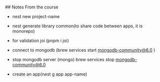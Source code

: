 ## Notes From the course

- nest new project-name
- nest generate library common(to share code between apps, it is monorepo)
- for validation joi (pnpm i joi)
- connect to mongodb (brew services start mongodb-community@6.0 )
- stop mongodb server (mongo) brew services stop mongodb-community@6.0

- create an app(nest g app app-name)
